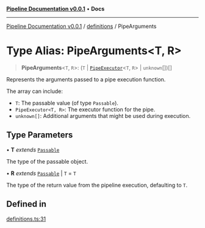 [**Pipeline Documentation v0.0.1**](../../README.md) • **Docs**

***

[Pipeline Documentation v0.0.1](../../modules.md) / [definitions](../README.md) / PipeArguments

# Type Alias: PipeArguments\<T, R\>

> **PipeArguments**\<`T`, `R`\>: (`T` \| [`PipeExecutor`](PipeExecutor.md)\<`T`, `R`\> \| `unknown`[])[]

Represents the arguments passed to a pipe execution function.

The array can include:
- `T`: The passable value (of type `Passable`).
- `PipeExecutor<T, R>`: The executor function for the pipe.
- `unknown[]`: Additional arguments that might be used during execution.

## Type Parameters

• **T** *extends* [`Passable`](Passable.md)

The type of the passable object.

• **R** *extends* [`Passable`](Passable.md) \| `T` = `T`

The type of the return value from the pipeline execution, defaulting to `T`.

## Defined in

[definitions.ts:31](https://github.com/stonemjs/pipeline/blob/5275b88fe9f1da6af3b6cfe9c64d0c6af6f5eb08/src/definitions.ts#L31)

